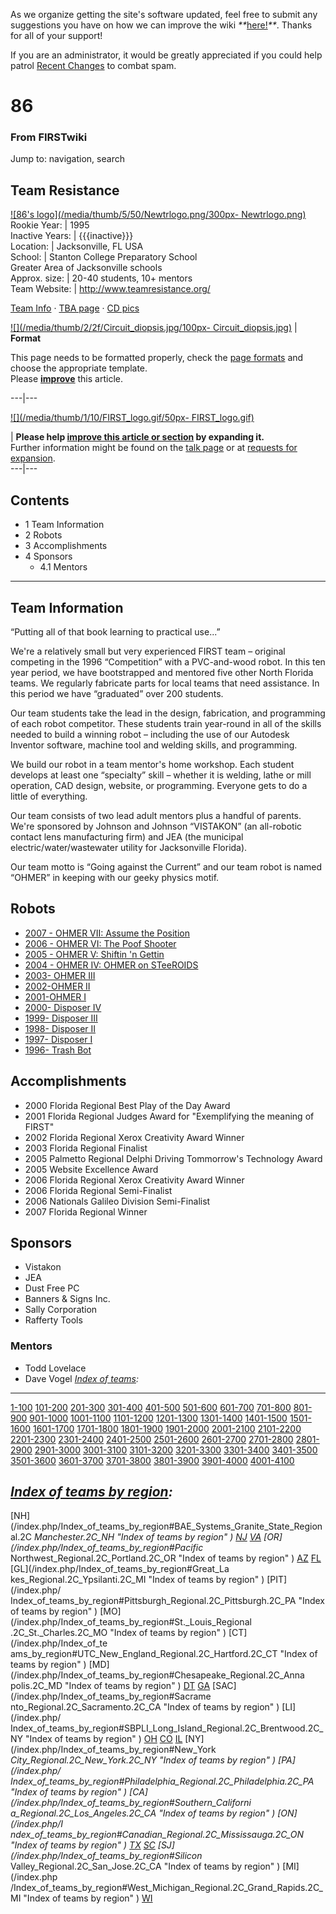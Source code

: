As we organize getting the site's software updated, feel free to submit any
suggestions you have on how we can improve the wiki
_**_[here!](/index.php/User:Hallry/Suggestions "User:Hallry/Suggestions"
)_**_. Thanks for all of your support!

If you are an administrator, it would be greatly appreciated if you could help
patrol [Recent Changes](/index.php/Special:Recentchanges
"Special:Recentchanges" ) to combat spam.

# 86

### From FIRSTwiki

Jump to: navigation, search

Team Resistance  
---  
[![86's logo](/media/thumb/5/50/Newtrlogo.png/300px-
Newtrlogo.png)](/index.php/Image:Newtrlogo.png "86's logo" )  
Rookie Year: | 1995  
Inactive Years: | {{{inactive}}}  
Location: | Jacksonville, FL USA  
School: | Stanton College Preparatory School  
Greater Area of Jacksonville schools  
Approx. size: | 20-40 students, 10+ mentors  
Team Website: | <http://www.teamresistance.org/>  
  
[Team Info](http://frclinks.appspot.com/t/86
"http://frclinks.appspot.com/t/86" ) · [TBA
page](http://www.thebluealliance.com/team/86
"http://www.thebluealliance.com/team/86" ) · [CD
pics](http://www.chiefdelphi.com/media/photos/tags/frc86
"http://www.chiefdelphi.com/media/photos/tags/frc86" )  
  
[![](/media/thumb/2/2f/Circuit_diopsis.jpg/100px-
Circuit_diopsis.jpg)](/index.php/Image:Circuit_diopsis.jpg "" ) |  **Format**  

This page needs to be formatted properly, check the [page
formats](/index.php/FIRSTwiki:Page_formats "FIRSTwiki:Page formats" ) and
choose the appropriate template.  
Please **[improve](http://firstwiki.net/index.php?title=86&action=edit
"http://firstwiki.net/index.php?title=86&action=edit" )** this article.  
  
---|---  
  
[![](/media/thumb/1/10/FIRST_logo.gif/50px-
FIRST_logo.gif)](/index.php/Image:FIRST_logo.gif "" )

| **Please help [improve this article or
section](http://firstwiki.net/index.php?title=86&action=edit
"http://firstwiki.net/index.php?title=86&action=edit" ) by expanding it.**  
Further information might be found on the [talk
page](/index.php?title=Talk:86&action=edit "Talk:86" ) or at [requests for
expansion](/index.php/FIRSTwiki:Requests_for_expansion "FIRSTwiki:Requests for
expansion" ).  
---|---  
  
  

## Contents

  * 1 Team Information
  * 2 Robots
  * 3 Accomplishments
  * 4 Sponsors
    * 4.1 Mentors  
---  
  

## Team Information

“Putting all of that book learning to practical use...”

We're a relatively small but very experienced FIRST team – original competing
in the 1996 “Competition” with a PVC-and-wood robot. In this ten year period,
we have bootstrapped and mentored five other North Florida teams. We regularly
fabricate parts for local teams that need assistance. In this period we have
“graduated” over 200 students.

Our team students take the lead in the design, fabrication, and programming of
each robot competitor. These students train year-round in all of the skills
needed to build a winning robot – including the use of our Autodesk Inventor
software, machine tool and welding skills, and programming.

We build our robot in a team mentor's home workshop. Each student develops at
least one “specialty” skill – whether it is welding, lathe or mill operation,
CAD design, website, or programming. Everyone gets to do a little of
everything.

Our team consists of two lead adult mentors plus a handful of parents. We're
sponsored by Johnson and Johnson “VISTAKON” (an all-robotic contact lens
manufacturing firm) and JEA (the municipal electric/water/wastewater utility
for Jacksonville Florida).

Our team motto is “Going against the Current” and our team robot is named
“OHMER” in keeping with our geeky physics motif.


## Robots

  * [2007 - OHMER VII: Assume the Position](/index.php?title=OHMER_VII_%2886%29&action=edit "OHMER VII \(86\)" )
  * [2006 - OHMER VI: The Poof Shooter](/index.php?title=OHMER_VI_%2886%29&action=edit "OHMER VI \(86\)" )
  * [2005 - OHMER V: Shiftin 'n Gettin](/index.php?title=OHMER_V_%2886%29&action=edit "OHMER V \(86\)" )
  * [2004 - OHMER IV: OHMER on STeeROIDS](/index.php?title=OHMER_IV_%2886%29&action=edit "OHMER IV \(86\)" )
  * [2003- OHMER III](/index.php?title=OHMER_III_%2886%29&action=edit "OHMER III \(86\)" )
  * [2002-OHMER II](/index.php?title=OHMER_II_%2886%29&action=edit "OHMER II \(86\)" )
  * [2001-OHMER I](/index.php?title=OHMER_I_%2886%29&action=edit "OHMER I \(86\)" )
  * [2000- Disposer IV](/index.php?title=Disposer_IV_%2886%29&action=edit "Disposer IV \(86\)" )
  * [1999- Disposer III](/index.php?title=Disposer_III_%2886%29&action=edit "Disposer III \(86\)" )
  * [1998- Disposer II](/index.php?title=Disposer_II_%2886%29&action=edit "Disposer II \(86\)" )
  * [1997- Disposer I](/index.php?title=Disposer_I_%2886%29&action=edit "Disposer I \(86\)" )
  * [1996- Trash Bot](/index.php?title=Trash_Bot_%2886%29&action=edit "Trash Bot \(86\)" )


## Accomplishments

  * 2000 Florida Regional Best Play of the Day Award 
  * 2001 Florida Regional Judges Award for "Exemplifying the meaning of FIRST" 
  * 2002 Florida Regional Xerox Creativity Award Winner 
  * 2003 Florida Regional Finalist 
  * 2005 Palmetto Regional Delphi Driving Tommorrow's Technology Award 
  * 2005 Website Excellence Award 
  * 2006 Florida Regional Xerox Creativity Award Winner 
  * 2006 Florida Regional Semi-Finalist 
  * 2006 Nationals Galileo Division Semi-Finalist 
  * 2007 Florida Regional Winner 


## Sponsors

  * Vistakon 
  * JEA 
  * Dust Free PC 
  * Banners &amp; Signs Inc. 
  * Sally Corporation 
  * Rafferty Tools 

  


### Mentors

  * Todd Lovelace 
  * Dave Vogel 
_[Index of teams](/index.php/Index_of_teams "Index of teams" ):_  
---  
  
[1-100](/index.php/Index_of_teams#1-100 "Index of teams" )
[101-200](/index.php/Index_of_teams#101-200 "Index of teams" )
[201-300](/index.php/Index_of_teams#201-300 "Index of teams" )
[301-400](/index.php/Index_of_teams#301-400 "Index of teams" )
[401-500](/index.php/Index_of_teams#401-500 "Index of teams" )
[501-600](/index.php/Index_of_teams#501-600 "Index of teams" )
[601-700](/index.php/Index_of_teams#601-700 "Index of teams" )
[701-800](/index.php/Index_of_teams#701-800 "Index of teams" )
[801-900](/index.php/Index_of_teams#801-900 "Index of teams" )
[901-1000](/index.php/Index_of_teams#901-1000 "Index of teams" )
[1001-1100](/index.php/Index_of_teams#1001-1100 "Index of teams" )
[1101-1200](/index.php/Index_of_teams#1101-1200 "Index of teams" )
[1201-1300](/index.php/Index_of_teams#1201-1300 "Index of teams" )
[1301-1400](/index.php/Index_of_teams#1301-1400 "Index of teams" )
[1401-1500](/index.php/Index_of_teams#1401-1500 "Index of teams" )
[1501-1600](/index.php/Index_of_teams#1501-1600 "Index of teams" )
[1601-1700](/index.php/Index_of_teams#1601-1700 "Index of teams" )
[1701-1800](/index.php/Index_of_teams#1701-1800 "Index of teams" )
[1801-1900](/index.php/Index_of_teams#1801-1900 "Index of teams" )
[1901-2000](/index.php/Index_of_teams#1901-2000 "Index of teams" )
[2001-2100](/index.php/Index_of_teams#2001-2100 "Index of teams" )
[2101-2200](/index.php/Index_of_teams#2101-2200 "Index of teams" )
[2201-2300](/index.php/Index_of_teams#2201-2300 "Index of teams" )
[2301-2400](/index.php/Index_of_teams#2301-2400 "Index of teams" )
[2401-2500](/index.php/Index_of_teams#2401-2500 "Index of teams" )
[2501-2600](/index.php/Index_of_teams#2501-2600 "Index of teams" )
[2601-2700](/index.php/Index_of_teams#2601-2700 "Index of teams" )
[2701-2800](/index.php/Index_of_teams#2701-2800 "Index of teams" )
[2801-2900](/index.php/Index_of_teams#2801-2900 "Index of teams" )
[2901-3000](/index.php/Index_of_teams#2901-3000 "Index of teams" )
[3001-3100](/index.php/Index_of_teams#3001-3100 "Index of teams" )
[3101-3200](/index.php/Index_of_teams#3101-3200 "Index of teams" )
[3201-3300](/index.php/Index_of_teams#3201-3300 "Index of teams" )
[3301-3400](/index.php/Index_of_teams#3301-3400 "Index of teams" )
[3401-3500](/index.php/Index_of_teams#3401-3500 "Index of teams" )
[3501-3600](/index.php/Index_of_teams#3501-3600 "Index of teams" )
[3601-3700](/index.php/Index_of_teams#3601-3700 "Index of teams" )
[3701-3800](/index.php/Index_of_teams#3701-3800 "Index of teams" )
[3801-3900](/index.php/Index_of_teams#3801-3900 "Index of teams" )
[3901-4000](/index.php/Index_of_teams#3901-4000 "Index of teams" )
[4001-4100](/index.php/Index_of_teams#4001-4100 "Index of teams" )  
  
_[Index of teams by region](/index.php/Index_of_teams_by_region "Index of
teams by region" ):_  
---  
  
[NH](/index.php/Index_of_teams_by_region#BAE_Systems_Granite_State_Regional.2C
_Manchester.2C_NH "Index of teams by region" )
[NJ](/index.php/Index_of_teams_by_region#New_Jersey_Regional.2C_Trenton.2C_NJ
"Index of teams by region" )
[VA](/index.php/Index_of_teams_by_region#NASA.2FVCU_Regional.2C_Richmond.2C_VA
"Index of teams by region" ) [OR](/index.php/Index_of_teams_by_region#Pacific_
Northwest_Regional.2C_Portland.2C_OR "Index of teams by region" )
[AZ](/index.php/Index_of_teams_by_region#Arizona_Regional.2C_Phoenix.2C_AZ
"Index of teams by region" )
[FL](/index.php/Index_of_teams_by_region#Florida_Regional.2C_Orlando.2C_FL
"Index of teams by region" ) [GL](/index.php/Index_of_teams_by_region#Great_La
kes_Regional.2C_Ypsilanti.2C_MI "Index of teams by region" ) [PIT](/index.php/
Index_of_teams_by_region#Pittsburgh_Regional.2C_Pittsburgh.2C_PA "Index of
teams by region" ) [MO](/index.php/Index_of_teams_by_region#St._Louis_Regional
.2C_St._Charles.2C_MO "Index of teams by region" ) [CT](/index.php/Index_of_te
ams_by_region#UTC_New_England_Regional.2C_Hartford.2C_CT "Index of teams by
region" ) [MD](/index.php/Index_of_teams_by_region#Chesapeake_Regional.2C_Anna
polis.2C_MD "Index of teams by region" )
[DT](/index.php/Index_of_teams_by_region#Detroit_Regional.2C_Detroit.2C_MI
"Index of teams by region" )
[GA](/index.php/Index_of_teams_by_region#Peachtree_Regional.2C_Duluth.2C_GA
"Index of teams by region" ) [SAC](/index.php/Index_of_teams_by_region#Sacrame
nto_Regional.2C_Sacramento.2C_CA "Index of teams by region" ) [LI](/index.php/
Index_of_teams_by_region#SBPLI_Long_Island_Regional.2C_Brentwood.2C_NY "Index
of teams by region" )
[OH](/index.php/Index_of_teams_by_region#Buckeye_Regional.2C_Cleveland.2C_OH
"Index of teams by region" )
[CO](/index.php/Index_of_teams_by_region#Colorado_Regional.2C_Denver.2C_CO
"Index of teams by region" )
[IL](/index.php/Index_of_teams_by_region#Midwest_Regional.2C_Evanston.2C_IL
"Index of teams by region" ) [NY](/index.php/Index_of_teams_by_region#New_York
_City_Regional.2C_New_York.2C_NY "Index of teams by region" ) [PA](/index.php/
Index_of_teams_by_region#Philadelphia_Regional.2C_Philadelphia.2C_PA "Index of
teams by region" ) [CA](/index.php/Index_of_teams_by_region#Southern_Californi
a_Regional.2C_Los_Angeles.2C_CA "Index of teams by region" ) [ON](/index.php/I
ndex_of_teams_by_region#Canadian_Regional.2C_Mississauga.2C_ON "Index of teams
by region" )
[TX](/index.php/Index_of_teams_by_region#Lone_Star_Regional.2C_Houston.2C_TX
"Index of teams by region" )
[SC](/index.php/Index_of_teams_by_region#Palmetto_Regional.2C_Columbia.2C_SC
"Index of teams by region" ) [SJ](/index.php/Index_of_teams_by_region#Silicon_
Valley_Regional.2C_San_Jose.2C_CA "Index of teams by region" ) [MI](/index.php
/Index_of_teams_by_region#West_Michigan_Regional.2C_Grand_Rapids.2C_MI "Index
of teams by region" )
[WI](/index.php/Index_of_teams_by_region#Wisconsin_Regional.2C_Milwaukee.2C_WI
"Index of teams by region" )  
  
